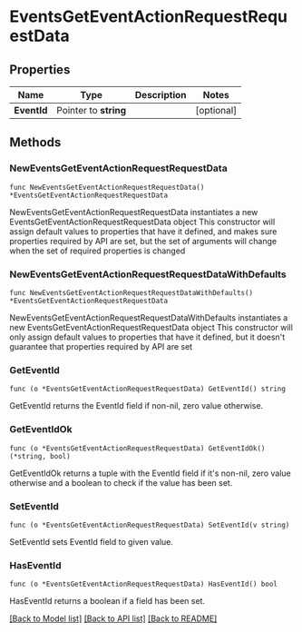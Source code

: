 # EventsGetEventActionRequestRequestData

## Properties

Name | Type | Description | Notes
------------ | ------------- | ------------- | -------------
**EventId** | Pointer to **string** |  | [optional] 

## Methods

### NewEventsGetEventActionRequestRequestData

`func NewEventsGetEventActionRequestRequestData() *EventsGetEventActionRequestRequestData`

NewEventsGetEventActionRequestRequestData instantiates a new EventsGetEventActionRequestRequestData object
This constructor will assign default values to properties that have it defined,
and makes sure properties required by API are set, but the set of arguments
will change when the set of required properties is changed

### NewEventsGetEventActionRequestRequestDataWithDefaults

`func NewEventsGetEventActionRequestRequestDataWithDefaults() *EventsGetEventActionRequestRequestData`

NewEventsGetEventActionRequestRequestDataWithDefaults instantiates a new EventsGetEventActionRequestRequestData object
This constructor will only assign default values to properties that have it defined,
but it doesn't guarantee that properties required by API are set

### GetEventId

`func (o *EventsGetEventActionRequestRequestData) GetEventId() string`

GetEventId returns the EventId field if non-nil, zero value otherwise.

### GetEventIdOk

`func (o *EventsGetEventActionRequestRequestData) GetEventIdOk() (*string, bool)`

GetEventIdOk returns a tuple with the EventId field if it's non-nil, zero value otherwise
and a boolean to check if the value has been set.

### SetEventId

`func (o *EventsGetEventActionRequestRequestData) SetEventId(v string)`

SetEventId sets EventId field to given value.

### HasEventId

`func (o *EventsGetEventActionRequestRequestData) HasEventId() bool`

HasEventId returns a boolean if a field has been set.


[[Back to Model list]](../README.md#documentation-for-models) [[Back to API list]](../README.md#documentation-for-api-endpoints) [[Back to README]](../README.md)



